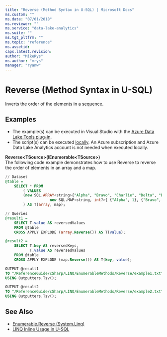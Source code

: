 ```yaml
---
title: "Reverse (Method Syntax in U-SQL) | Microsoft Docs"
ms.custom: ""
ms.date: "07/01/2018"
ms.reviewer: ""
ms.service: "data-lake-analytics"
ms.suite: ""
ms.tgt_pltfrm: ""
ms.topic: "reference"
ms.assetid: 
caps.latest.revision: 
author: "MikeRys"
ms.author: "mrys"
manager: "ryanw"
---
```


# Reverse (Method Syntax in U-SQL)
Inverts the order of the elements in a sequence.

## Examples
- The example(s) can be executed in Visual Studio with the [Azure Data Lake Tools plug-in](https://www.microsoft.com/download/details.aspx?id=49504).  
- The script(s) can be executed [locally](https://docs.microsoft.com/azure/data-lake-analytics/data-lake-analytics-data-lake-tools-local-run).  An Azure subscription and Azure Data Lake Analytics account is not needed when executed locally.


**Reverse\<TSource>(IEnumerable\<TSource>)**  
The following code example demonstrates how to use Reverse<TSource> to reverse the order of elements in an array and a map.
```sql
// Dataset
@table = 
    SELECT * FROM 
        ( VALUES
        (new SQL.ARRAY<string>{"Alpha", "Bravo", "Charlie", "Delta", "Echo"},
                    new SQL.MAP<string, int?>{ {"Alpha", 1}, {"Bravo", 2}, {"Charlie", 3}, {"Delta", 4} })
        ) AS T(array, map);

// Queries
@result1 =
    SELECT T.value AS reversedValues
    FROM @table
    CROSS APPLY EXPLODE (array.Reverse()) AS T(value);

@result2 =
    SELECT T.key AS reversedKeys,
           T.value AS reversedValues
    FROM @table
    CROSS APPLY EXPLODE (map.Reverse()) AS T(key, value);

OUTPUT @result1
TO "/ReferenceGuide/cSharp/LINQ/EnumerableMethods/Reverse/example1.txt"
USING Outputters.Tsv();

OUTPUT @result2
TO "/ReferenceGuide/cSharp/LINQ/EnumerableMethods/Reverse/example2.txt"
USING Outputters.Tsv();
```

## See Also
* [Enumerable.Reverse (System.Linq)](https://docs.microsoft.com/dotnet/api/system.linq.enumerable.reverse)
* [LINQ Inline Usage in U-SQL](linq-inline-usage-in-u-sql.md)